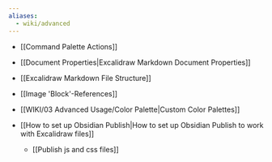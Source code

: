 ```yaml
---
aliases:
  - wiki/advanced
---
```

- [[Command Palette Actions]]
- [[Document Properties|Excalidraw Markdown Document Properties]]
- [[Excalidraw Markdown File Structure]]

- [[Image 'Block'-References]]
- [[WIKI/03 Advanced Usage/Color Palette|Custom Color Palettes]]

- [[How to set up Obsidian Publish|How to set up Obsidian Publish to work with Excalidraw files]]
  - [[Publish js and css files]]

